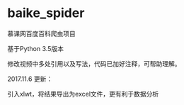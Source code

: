 # baike_spider
慕课网百度百科爬虫项目

基于Python 3.5版本

修改视频中多处引用以及写法，代码已加好注释，可帮助理解。

2017.11.6 更新：

引入xlwt，将结果导出为excel文件，更有利于数据分析
